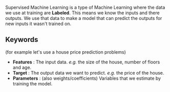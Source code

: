 Supervised Machine Learning is a type of Machine Learning where the data we use at training are **Labeled**. This means we know the inputs and there outputs. We use that data to make a model that can predict the outputs for new inputs it wasn't trained on.
## Keywords
(for example let's use a house price prediction problems)
- **Features** : The input data. *e.g.* the size of the house, number of floors and age.
- **Target** : The output data we want to predict. *e.g.* the price of the house.
- **Parameters** : (also weights/coefficients) Variables that we estimate by training the model.